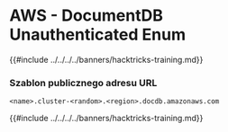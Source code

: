 # AWS - DocumentDB Unauthenticated Enum

{{#include ../../../../banners/hacktricks-training.md}}

### Szablon publicznego adresu URL
```
<name>.cluster-<random>.<region>.docdb.amazonaws.com
```
{{#include ../../../../banners/hacktricks-training.md}}
